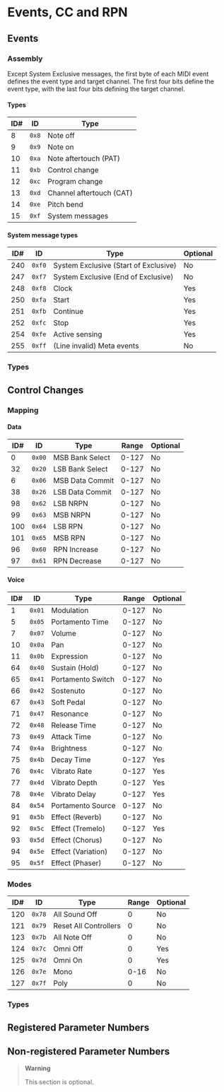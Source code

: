 # Events, CC and RPN
## Events
### Assembly
Except System Exclusive messages, the first byte of each MIDI event defines the event type and target channel. The first four bits define the event type, with the last four bits defining the target channel.

#### Types
| ID# | ID    | Type                     |
| --- | ----- | ------------------------ |
| 8   | `0x8` | Note off                 |
| 9   | `0x9` | Note on                  |
| 10  | `0xa` | Note aftertouch (PAT)    |
| 11  | `0xb` | Control change           |
| 12  | `0xc` | Program change           |
| 13  | `0xd` | Channel aftertouch (CAT) |
| 14  | `0xe` | Pitch bend               |
| 15  | `0xf` | System messages          |

#### System message types
| ID# | ID     | Type                                  | Optional |
| --- | ------ | ------------------------------------- | -------- |
| 240 | `0xf0` | System Exclusive (Start of Exclusive) | No       |
| 247 | `0xf7` | System Exclusive (End of Exclusive)   | No       |
| 248 | `0xf8` | Clock                                 | Yes      |
| 250 | `0xfa` | Start                                 | Yes      |
| 251 | `0xfb` | Continue                              | Yes      |
| 252 | `0xfc` | Stop                                  | Yes      |
| 254 | `0xfe` | Active sensing                        | Yes      |
| 255 | `0xff` | (Line invalid) Meta events            | No       |

### Types

## Control Changes
### Mapping
#### Data
| ID# | ID     | Type            | Range | Optional |
| --- | ------ | --------------- | ----- | -------- |
| 0   | `0x00` | MSB Bank Select | 0-127 | No       |
| 32  | `0x20` | LSB Bank Select | 0-127 | No       |
| 6   | `0x06` | MSB Data Commit | 0-127 | No       |
| 38  | `0x26` | LSB Data Commit | 0-127 | No       |
| 98  | `0x62` | LSB NRPN        | 0-127 | No       |
| 99  | `0x63` | MSB NRPN        | 0-127 | No       |
| 100 | `0x64` | LSB RPN         | 0-127 | No       |
| 101 | `0x65` | MSB RPN         | 0-127 | No       |
| 96  | `0x60` | RPN Increase    | 0-127 | No       |
| 97  | `0x61` | RPN Decrease    | 0-127 | No       |

#### Voice
| ID# | ID     | Type               | Range | Optional |
| --- | ------ | -----------------  | ----- | -------- |
| 1   | `0x01` | Modulation         | 0-127 | No       |
| 5   | `0x05` | Portamento Time    | 0-127 | No       |
| 7   | `0x07` | Volume             | 0-127 | No       |
| 10  | `0x0a` | Pan                | 0-127 | No       |
| 11  | `0x0b` | Expression         | 0-127 | No       |
| 64  | `0x40` | Sustain (Hold)     | 0-127 | No       |
| 65  | `0x41` | Portamento Switch  | 0-127 | No       |
| 66  | `0x42` | Sostenuto          | 0-127 | No       |
| 67  | `0x43` | Soft Pedal         | 0-127 | No       |
| 71  | `0x47` | Resonance          | 0-127 | No       |
| 72  | `0x48` | Release Time       | 0-127 | No       |
| 73  | `0x49` | Attack Time        | 0-127 | No       |
| 74  | `0x4a` | Brightness         | 0-127 | No       |
| 75  | `0x4b` | Decay Time         | 0-127 | Yes      |
| 76  | `0x4c` | Vibrato Rate       | 0-127 | Yes      |
| 77  | `0x4d` | Vibrato Depth      | 0-127 | Yes      |
| 78  | `0x4e` | Vibrato Delay      | 0-127 | Yes      |
| 84  | `0x54` | Portamento Source  | 0-127 | No       |
| 91  | `0x5b` | Effect (Reverb)    | 0-127 | No       |
| 92  | `0x5c` | Effect (Tremelo)   | 0-127 | Yes      |
| 93  | `0x5d` | Effect (Chorus)    | 0-127 | No       |
| 94  | `0x5e` | Effect (Variation) | 0-127 | No       |
| 95  | `0x5f` | Effect (Phaser)    | 0-127 | No       |

### Modes
| ID# | ID     | Type                  | Range | Optional |
| --- | ------ | --------------------- | ----- | -------- |
| 120 | `0x78` | All Sound Off         | 0     | No       |
| 121 | `0x79` | Reset All Controllers | 0     | No       |
| 123 | `0x7b` | All Note Off          | 0     | No       |
| 124 | `0x7c` | Omni Off              | 0     | Yes      |
| 125 | `0x7d` | Omni On               | 0     | Yes      |
| 126 | `0x7e` | Mono                  | 0-16  | No       |
| 127 | `0x7f` | Poly                  | 0     | No       |

### Types

## Registered Parameter Numbers

## Non-registered Parameter Numbers
> **Warning**
> 
> This section is optional.